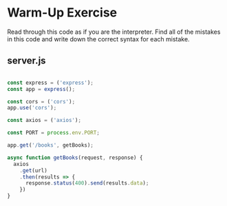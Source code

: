 # Warm-Up Exercise

Read through this code as if you are the interpreter. Find all of the mistakes in this code and write down the correct syntax for each mistake.

## server.js

```js

const express = ('express');
const app = express();

const cors = ('cors');
app.use('cors');

const axios = ('axios');

const PORT = process.env.PORT;

app.get('/books', getBooks);

async function getBooks(request, response) {
  axios
    .get(url)
    .then(results => {
      response.status(400).send(results.data);
    })
}
```
